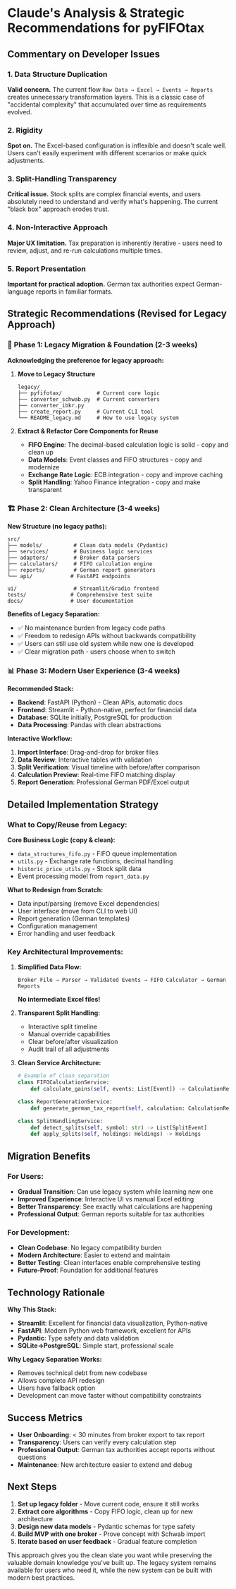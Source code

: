 # Claude's Analysis & Strategic Recommendations for pyFIFOtax

## Commentary on Developer Issues

### 1. **Data Structure Duplication**
**Valid concern.** The current flow `Raw Data → Excel → Events → Reports` creates unnecessary transformation layers. This is a classic case of "accidental complexity" that accumulated over time as requirements evolved.

### 2. **Rigidity**
**Spot on.** The Excel-based configuration is inflexible and doesn't scale well. Users can't easily experiment with different scenarios or make quick adjustments.

### 3. **Split-Handling Transparency** 
**Critical issue.** Stock splits are complex financial events, and users absolutely need to understand and verify what's happening. The current "black box" approach erodes trust.

### 4. **Non-Interactive Approach**
**Major UX limitation.** Tax preparation is inherently iterative - users need to review, adjust, and re-run calculations multiple times.

### 5. **Report Presentation**
**Important for practical adoption.** German tax authorities expect German-language reports in familiar formats.

## Strategic Recommendations (Revised for Legacy Approach)

### 🎯 **Phase 1: Legacy Migration & Foundation (2-3 weeks)**

**Acknowledging the preference for legacy approach:**

1. **Move to Legacy Structure**
   ```
   legacy/
   ├── pyfifotax/           # Current core logic
   ├── converter_schwab.py  # Current converters
   ├── converter_ibkr.py
   ├── create_report.py     # Current CLI tool
   └── README_legacy.md     # How to use legacy system
   ```

2. **Extract & Refactor Core Components for Reuse**
   - **FIFO Engine**: The decimal-based calculation logic is solid - copy and clean up
   - **Data Models**: Event classes and FIFO structures - copy and modernize
   - **Exchange Rate Logic**: ECB integration - copy and improve caching
   - **Split Handling**: Yahoo Finance integration - copy and make transparent

### 🏗️ **Phase 2: Clean Architecture (3-4 weeks)**

**New Structure (no legacy paths):**
```
src/
├── models/          # Clean data models (Pydantic)
├── services/        # Business logic services
├── adapters/        # Broker data parsers
├── calculators/     # FIFO calculation engine
├── reports/         # German report generators
└── api/            # FastAPI endpoints

ui/                  # Streamlit/Gradio frontend
tests/              # Comprehensive test suite
docs/               # User documentation
```

**Benefits of Legacy Separation:**
- ✅ No maintenance burden from legacy code paths
- ✅ Freedom to redesign APIs without backwards compatibility
- ✅ Users can still use old system while new one is developed
- ✅ Clear migration path - users choose when to switch

### 📊 **Phase 3: Modern User Experience (3-4 weeks)**

**Recommended Stack:**
- **Backend**: FastAPI (Python) - Clean APIs, automatic docs
- **Frontend**: Streamlit - Python-native, perfect for financial data
- **Database**: SQLite initially, PostgreSQL for production
- **Data Processing**: Pandas with clean abstractions

**Interactive Workflow:**
1. **Import Interface**: Drag-and-drop for broker files
2. **Data Review**: Interactive tables with validation
3. **Split Verification**: Visual timeline with before/after comparison
4. **Calculation Preview**: Real-time FIFO matching display
5. **Report Generation**: Professional German PDF/Excel output

## Detailed Implementation Strategy

### **What to Copy/Reuse from Legacy:**

**Core Business Logic (copy & clean):**
- `data_structures_fifo.py` - FIFO queue implementation
- `utils.py` - Exchange rate functions, decimal handling
- `historic_price_utils.py` - Stock split data
- Event processing model from `report_data.py`

**What to Redesign from Scratch:**
- Data input/parsing (remove Excel dependencies)
- User interface (move from CLI to web UI)
- Report generation (German templates)
- Configuration management
- Error handling and user feedback

### **Key Architectural Improvements:**

1. **Simplified Data Flow:**
   ```
   Broker File → Parser → Validated Events → FIFO Calculator → German Reports
   ```
   **No intermediate Excel files!**

2. **Transparent Split Handling:**
   - Interactive split timeline
   - Manual override capabilities
   - Clear before/after visualization
   - Audit trail of all adjustments

3. **Clean Service Architecture:**
   ```python
   # Example of clean separation
   class FIFOCalculationService:
       def calculate_gains(self, events: List[Event]) -> CalculationResult
   
   class ReportGenerationService:
       def generate_german_tax_report(self, calculation: CalculationResult) -> PDF
   
   class SplitHandlingService:
       def detect_splits(self, symbol: str) -> List[SplitEvent]
       def apply_splits(self, holdings: Holdings) -> Holdings
   ```

## Migration Benefits

### **For Users:**
- **Gradual Transition**: Can use legacy system while learning new one
- **Improved Experience**: Interactive UI vs manual Excel editing
- **Better Transparency**: See exactly what calculations are happening
- **Professional Output**: German reports suitable for tax authorities

### **For Development:**
- **Clean Codebase**: No legacy compatibility burden
- **Modern Architecture**: Easier to extend and maintain
- **Better Testing**: Clean interfaces enable comprehensive testing
- **Future-Proof**: Foundation for additional features

## Technology Rationale

**Why This Stack:**
- **Streamlit**: Excellent for financial data visualization, Python-native
- **FastAPI**: Modern Python web framework, excellent for APIs
- **Pydantic**: Type safety and data validation
- **SQLite→PostgreSQL**: Simple start, professional scale

**Why Legacy Separation Works:**
- Removes technical debt from new codebase
- Allows complete API redesign
- Users have fallback option
- Development can move faster without compatibility constraints

## Success Metrics

- **User Onboarding**: < 30 minutes from broker export to tax report
- **Transparency**: Users can verify every calculation step
- **Professional Output**: German tax authorities accept reports without questions
- **Maintenance**: New architecture easier to extend and debug

## Next Steps

1. **Set up legacy folder** - Move current code, ensure it still works
2. **Extract core algorithms** - Copy FIFO logic, clean up for new architecture
3. **Design new data models** - Pydantic schemas for type safety
4. **Build MVP with one broker** - Prove concept with Schwab import
5. **Iterate based on user feedback** - Gradual feature completion

This approach gives you the clean slate you want while preserving the valuable domain knowledge you've built up. The legacy system remains available for users who need it, while the new system can be built with modern best practices. 